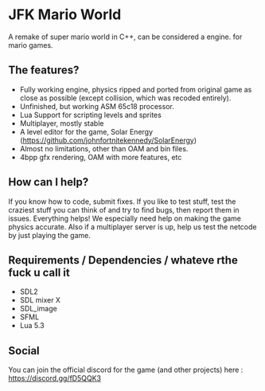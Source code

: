 # JFK Mario World
A remake of super mario world in C++, can be considered a engine. for mario games.

## The features?
* Fully working engine, physics ripped and ported from original game as close as possible (except collision, which was recoded entirely).
* Unfinished, but working ASM 65c18 processor.
* Lua Support for scripting levels and sprites
* Multiplayer, mostly stable
* A level editor for the game, Solar Energy (https://github.com/johnfortnitekennedy/SolarEnergy)
* Almost no limitations, other than OAM and bin files.
* 4bpp gfx rendering, OAM with more features, etc

## How can I help?
If you know how to code, submit fixes. If you like to test stuff, test the craziest stuff you can think of and try to find bugs, then report them in issues. Everything helps! We especially need help on making the game physics accurate. Also if a multiplayer server is up, help us test the netcode by just playing the game.

## Requirements / Dependencies / whateve rthe fuck u call it
* SDL2
* SDL mixer X
* SDL_image
* SFML
* Lua 5.3

## Social
You can join the official discord for the game (and other projects) here : https://discord.gg/fD5QQK3
